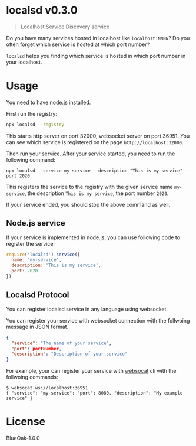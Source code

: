 # localsd v0.3.0

> Localhost Service Discovery service

Do you have many services hosted in localhost like `localhost:NNNN`? Do you often forget which service is hosted at which port number?

`localsd` helps you finding which service is hosted in which port number in your localhost.

# Usage

You need to have node.js installed.

First run the registry:

```sh
npx localsd --registry
```

This starts http server on port 32000, websocket server on port 36951. You can see which service is registered on the page `http://localhost:32000`.

Then run your service. After your service started, you need to run the following command:

```
npx localsd --service my-service --description "This is my service" --port 2020
```

This registers the service to the registry with the given service name `my-service`, the description `This is my service`, the port number `2020`.

If your service ended, you should stop the above command as well.

## Node.js service

If your service is implemented in node.js, you can use following code to register the service:

```js
require('localsd').service({
  name: 'my-service',
  description: 'This is my service',
  port: 2020
})
```

## Localsd Protocol

You can register localsd service in any language using websocket.

You can register your service with websocket connection with the follwoing message in JSON format.

```json
{
  "service": "The name of your service",
  "port": portNumber,
  "description": "Description of your service"
}
```

For example, your can register your service with [websocat][] cli with the follwoing commands:

```
$ websocat ws://localhost:36951
{ "service": "my-service": "port": 8080, "description": "My example service" }
```

# License

BlueOak-1.0.0

[websocat]: https://github.com/vi/websocat
